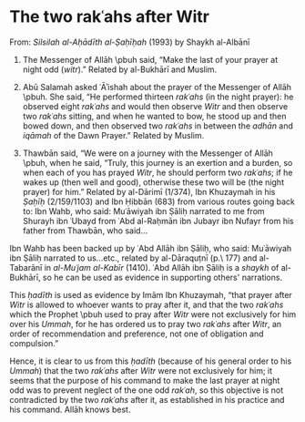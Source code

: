 


# The two rakʿahs after Witr

From: _Silsilah al-Aḥādīth al-Ṣaḥīḥah_ (1993) by Shaykh al-Albānī

1) The Messenger of Allāh \pbuh said, “Make the last of your prayer at night odd (_witr_).” Related by al-Bukhārī and Muslim.

2) Abū Salamah asked ʿĀʾishah about the prayer of the Messenger of Allāh \pbuh. She said, “He performed thirteen _rakʿahs_ (in the night prayer): he observed eight _rakʿahs_ and would then observe _Witr_ and then observe two _rakʿahs_ sitting, and when he wanted to bow, he stood up and then bowed down, and then observed two _rakʿahs_ in between the _adhān_ and _iqāmah_ of the Dawn Prayer.” Related by Muslim.

3) Thawbān said, “We were on a journey with the Messenger of Allāh \pbuh, when he said, “Truly, this journey is an exertion and a burden, so when each of you has prayed _Witr_, he should perform two _rakʿahs_; if he wakes up (then well and good), otherwise these two will be (the night prayer) for him.” Related by al-Dārimī (1/374), Ibn Khuzaymah in his _Ṣaḥīḥ_ (2/159/1103) and Ibn Ḥibbān (683) from various routes going back to: Ibn Wahb, who said: Muʿāwiyah ibn Ṣāliḥ narrated to me from Shurayh ibn ʿUbayd from ʿAbd al-Raḥmān ibn Jubayr ibn Nufayr from his father from Thawbān, who said...

Ibn Wahb has been backed up by ʿAbd Allāh ibn Ṣāliḥ, who said: Muʿāwiyah ibn Ṣāliḥ narrated to us...etc., related by al-Dāraquṭnī (p.\ 177) and al-Tabarānī in _al-Muʿjam al-Kabīr_ (1410). ʿAbd Allāh ibn Ṣāliḥ is a _shaykh_ of al-Bukhārī, so he can be used as evidence in supporting others' narrations.

This _ḥadīth_ is used as evidence by Imām Ibn Khuzaymah, “that prayer after _Witr_ is allowed to whoever wants to pray after it, and that the two _rakʿahs_ which the Prophet \pbuh used to pray after _Witr_ were not exclusively for him over his _Ummah_, for he has ordered us to pray two _rakʿahs_ after _Witr_, an order of recommendation and preference, not one of obligation and compulsion.”

Hence, it is clear to us from this _ḥadīth_ (because of his general order to his _Ummah_) that the two _rakʿahs_ after _Witr_ were not exclusively for him; it seems that the purpose of his command to make the last prayer at night odd was to prevent neglect of the one odd _rakʿah_, so this objective is not contradicted by the two _rakʿahs_ after it, as established in his practice and his command. Allāh knows best.


